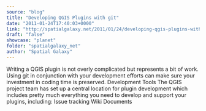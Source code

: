 ```yaml
---
source: "blog"
title: "Developing QGIS Plugins with git"
date: "2011-01-24T17:40:03+0000"
link: "http://spatialgalaxy.net/2011/01/24/developing-qgis-plugins-with-git/"
draft: "false"
showcase: "planet"
folder: "spatialgalaxy_net"
author: "Spatial Galaxy"
---
```


Writing a QGIS plugin is not overly complicated but represents a bit of work. Using git in conjunction with your development efforts can make sure your investment in coding time is preserved.
Development Tools The QGIS project team has set up a central location for plugin development which includes pretty much everything you need to develop and support your plugins, including:
  Issue tracking
  Wiki
  Documents
